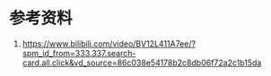 

# 参考资料
1. https://www.bilibili.com/video/BV12L411A7ee/?spm_id_from=333.337.search-card.all.click&vd_source=86c038e54178b2c8db06f72a2c1b15da